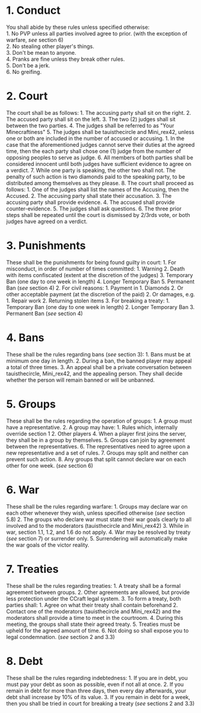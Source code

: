 # 1. Conduct
You shall abide by these rules unless specified otherwise:  
	1. No PVP unless all parties involved agree to prior. (with the exception of warfare, *see* section 6)  
	2. No stealing other player's things.  
	3. Don't be mean to anyone.  
	4. Pranks are fine unless they break other rules.  
	5. Don't be a jerk.  
	6. No greifing.  
# 2. Court
The court shall be as follows:
	1. The accusing party shall sit on the right.
	2. The accused party shall sit on the left.
	3. The two (2) judges shall sit between the two parties.
	4. The judges shall be referred to as "Your Minecraftiness"
	5. The judges shall be tauisthecircle and Mini_rex42, unless one or both are included in the number of accused or accusing.
		1. In the case that the aforementioned judges cannot serve their duties at the agreed time, then the each party shall chose one (1) judge from the number of opposing peoples to serve as judge.
	6. All members of both parties shall be considered innocent until both judges have sufficient evidence to agree on a verdict.
	7. While one party is speaking, the other two shall not. The penalty of such action is two diamonds paid to the speaking party, to be distributed among themselves as they please.
	8. The court shall proceed as follows:
		1. One of the judges shall list the names of the Accusing, then the Accused.
		2. The accusing party shall state their accusation.
		3. The accusing party shall provide evidence.
		4. The accused shall provide counter-evidence.
		5. The judges shall ask questions.
		6. The three prior steps shall be repeated until the court is dismissed by 2/3rds vote, or both judges have agreed on a verdict.
# 3. Punishments
These shall be the punishments for being found guilty in court:
	1. For misconduct, in order of number of times committed:
		1. Warning
		2. Death with items confiscated (extent at the discretion of the judges)
		3. Temporary Ban (one day to one week in length)
		4. Longer Temporary Ban
		5. Permanent Ban (*see* section 4)
	2. For civil reasons:
		1. Payment in
			1. Diamonds
			2. Or other acceptable payment (at the discretion of the paid)
		2. Or damages, e.g.
			1. Repair work
			2. Returning stolen items
	3. For breaking a treaty:
		1. Temporary Ban (one day to one week in length)
		2. Longer Temporary Ban
		3. Permanent Ban (*see* section 4)
# 4. Bans
These shall be the rules regarding bans (*see* section 3):
	1. Bans must be at minimum one day in length.
	2. During a ban, the banned player may appeal a total of three times.
	3. An appeal shall be a private conversation between tauisthecircle, Mini_rex42, and the appealing person. They shall decide whether the person will remain banned or will be unbanned.
# 5. Groups
These shall be the rules regarding the operation of groups:
	1. A group must have a representative.
	2. A group may have:
		1. Rules which, internally override section 1 
		2. Other players
	4. When a player first joins the server, they shall be in a group by themselves.
	5. Groups can join by agreement between the representatives.
	6. The representatives need to agree upon a new representative and a set of rules.
	7. Groups may split and neither can prevent such action.
	8. Any groups that split cannot declare war on each other for one week. (*see* section 6)
# 6. War
These shall be the rules regarding warfare:
	1. Groups may declare war on each other whenever they wish, unless specified otherwise (*see* section 5.8)
	2. The groups who declare war must state their war goals clearly to all involved and to the moderators (tauisthecircle and Mini_rex42)
	3. While in war, section 1.1, 1.2, and 1.6 do not apply.
	4. War may be resolved by treaty (*see* section 7) or surrender only.
	5. Surrendering will automatically make the war goals of the victor reality.
# 7. Treaties
These shall be the rules regarding treaties:
	1. A treaty shall be a formal agreement between groups.
	2. Other agreements are allowed, but provide less protection under the CCraft legal system.
	3. To form a treaty, both parties shall:
		1. Agree on what their treaty shall contain beforehand
		2. Contact one of the moderators (tauisthecircle and Mini_rex42) and the moderators shall provide a time to meet in the courtroom.
	4. During this meeting, the groups shall state their agreed treaty.
	5. Treaties must be upheld for the agreed amount of time.
	6. Not doing so shall expose you to legal condemnation. (*see* section 2 and 3.3)
# 8. Debt
These shall be the rules regarding indebtedness:
	1. If you are in debt, you must pay your debt as soon as possible, even if not all at once.
	2. If you remain in debt for more than three days, then every day afterwards, your debt shall increase by 10% of its value.
	3. If you remain in debt for a week, then you shall be tried in court for breaking a treaty (*see* sections 2 and 3.3)